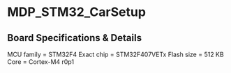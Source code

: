 # MDP_STM32_CarSetup

## Board Specifications & Details

MCU family = STM32F4
Exact chip = STM32F407VETx
Flash size = 512 KB
Core = Cortex-M4 r0p1
